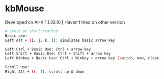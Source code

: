 # kbMouse

Developed on AHK 1.1.33.10 | Haven't tried on other version

```bash
# store at shell:startup
Basic use: 
Left Alt + (i, j, k, l): simulates basic arrow key
```

```bash
Left Ctrl + Basic Use: Ctrl + arrow key
Left Shift + Basic Use: Ctrl + Shift + arrow key
Left Winkey + Basic Use: Ctrl + Winkey + arrow key (switch, new, close desktop)

Scroll use:
Right Alt + (r, f): scroll up & down
```
